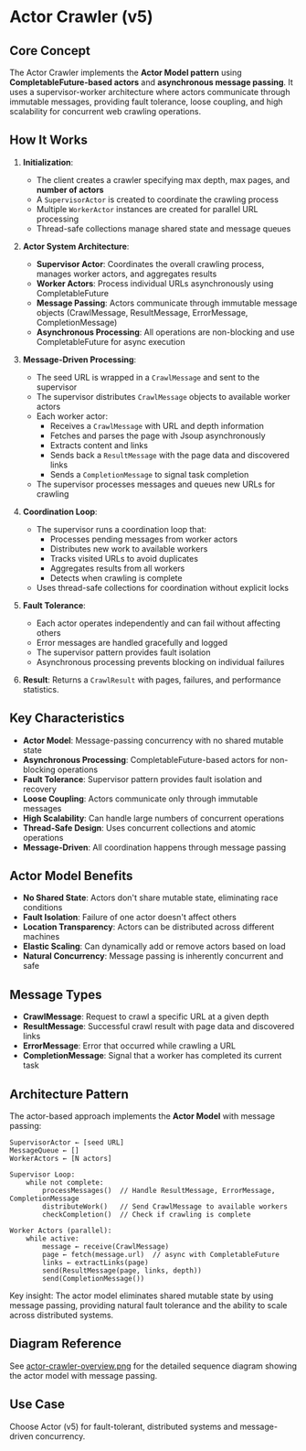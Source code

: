 # Actor Crawler (v5)

## Core Concept

The Actor Crawler implements the **Actor Model pattern** using **CompletableFuture-based actors** and **asynchronous message passing**. It uses a supervisor-worker architecture where actors communicate through immutable messages, providing fault tolerance, loose coupling, and high scalability for concurrent web crawling operations.

## How It Works

1. **Initialization**:
   - The client creates a crawler specifying max depth, max pages, and **number of actors**
   - A `SupervisorActor` is created to coordinate the crawling process
   - Multiple `WorkerActor` instances are created for parallel URL processing
   - Thread-safe collections manage shared state and message queues

2. **Actor System Architecture**:
   - **Supervisor Actor**: Coordinates the overall crawling process, manages worker actors, and aggregates results
   - **Worker Actors**: Process individual URLs asynchronously using CompletableFuture
   - **Message Passing**: Actors communicate through immutable message objects (CrawlMessage, ResultMessage, ErrorMessage, CompletionMessage)
   - **Asynchronous Processing**: All operations are non-blocking and use CompletableFuture for async execution

3. **Message-Driven Processing**:
   - The seed URL is wrapped in a `CrawlMessage` and sent to the supervisor
   - The supervisor distributes `CrawlMessage` objects to available worker actors
   - Each worker actor:
     - Receives a `CrawlMessage` with URL and depth information
     - Fetches and parses the page with Jsoup asynchronously
     - Extracts content and links
     - Sends back a `ResultMessage` with the page data and discovered links
     - Sends a `CompletionMessage` to signal task completion
   - The supervisor processes messages and queues new URLs for crawling

4. **Coordination Loop**:
   - The supervisor runs a coordination loop that:
     - Processes pending messages from worker actors
     - Distributes new work to available workers
     - Tracks visited URLs to avoid duplicates
     - Aggregates results from all workers
     - Detects when crawling is complete
   - Uses thread-safe collections for coordination without explicit locks

5. **Fault Tolerance**:
   - Each actor operates independently and can fail without affecting others
   - Error messages are handled gracefully and logged
   - The supervisor pattern provides fault isolation
   - Asynchronous processing prevents blocking on individual failures

6. **Result**: Returns a `CrawlResult` with pages, failures, and performance statistics.

## Key Characteristics

- **Actor Model**: Message-passing concurrency with no shared mutable state
- **Asynchronous Processing**: CompletableFuture-based actors for non-blocking operations
- **Fault Tolerance**: Supervisor pattern provides fault isolation and recovery
- **Loose Coupling**: Actors communicate only through immutable messages
- **High Scalability**: Can handle large numbers of concurrent operations
- **Thread-Safe Design**: Uses concurrent collections and atomic operations
- **Message-Driven**: All coordination happens through message passing

## Actor Model Benefits

- **No Shared State**: Actors don't share mutable state, eliminating race conditions
- **Fault Isolation**: Failure of one actor doesn't affect others
- **Location Transparency**: Actors can be distributed across different machines
- **Elastic Scaling**: Can dynamically add or remove actors based on load
- **Natural Concurrency**: Message passing is inherently concurrent and safe

## Message Types

- **CrawlMessage**: Request to crawl a specific URL at a given depth
- **ResultMessage**: Successful crawl result with page data and discovered links
- **ErrorMessage**: Error that occurred while crawling a URL
- **CompletionMessage**: Signal that a worker has completed its current task

## Architecture Pattern

The actor-based approach implements the **Actor Model** with message passing:

```
SupervisorActor ← [seed URL]
MessageQueue ← []
WorkerActors ← [N actors]

Supervisor Loop:
    while not complete:
        processMessages()  // Handle ResultMessage, ErrorMessage, CompletionMessage
        distributeWork()   // Send CrawlMessage to available workers
        checkCompletion()  // Check if crawling is complete

Worker Actors (parallel):
    while active:
        message ← receive(CrawlMessage)
        page ← fetch(message.url)  // async with CompletableFuture
        links ← extractLinks(page)
        send(ResultMessage(page, links, depth))
        send(CompletionMessage())
```

Key insight: The actor model eliminates shared mutable state by using message passing, providing natural fault tolerance and the ability to scale across distributed systems.

## Diagram Reference

See [actor-crawler-overview.png](./actor-crawler-overview.png) for the detailed sequence diagram showing the actor model with message passing.

## Use Case

Choose Actor (v5) for fault-tolerant, distributed systems and message-driven concurrency.
